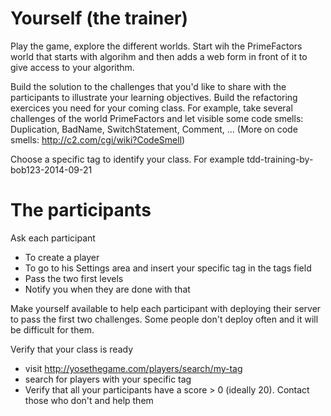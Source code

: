 # Yourself (the trainer)

Play the game, explore the different worlds. Start wih the PrimeFactors world that starts with algorihm and then adds a web form in front of it to give access to your algorithm.

Build the solution to the challenges that you'd like to share with the participants to illustrate your learning objectives. Build the refactoring exercices you need for your coming class. For example, take several challenges of the world PrimeFactors and let visible some code smells: Duplication, BadName, SwitchStatement, Comment, ... (More on code smells: http://c2.com/cgi/wiki?CodeSmell)

Choose a specific tag to identify your class. For example tdd-training-by-bob123-2014-09-21

# The participants

Ask each participant
* To create a player
* To go to his Settings area and insert your specific tag in the tags field
* Pass the two first levels
* Notify you when they are done with that

Make yourself available to help each participant with deploying their server to pass the first two challenges. 
Some people don't deploy often and it will be difficult for them.

Verify that your class is ready
* visit http://yosethegame.com/players/search/my-tag
* search for players with your specific tag
* Verify that all your participants have a score > 0 (ideally 20). Contact those who don't and help them

